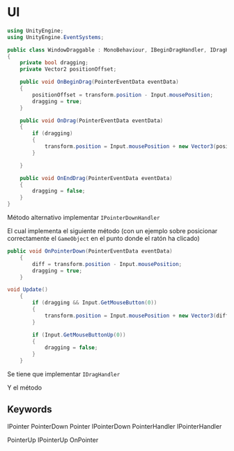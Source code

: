 # UI

```cs 
using UnityEngine;
using UnityEngine.EventSystems;

public class WindowDraggable : MonoBehaviour, IBeginDragHandler, IDragHandler,  IEndDragHandler
{
    private bool dragging;
    private Vector2 positionOffset;

    public void OnBeginDrag(PointerEventData eventData)
    {
        positionOffset = transform.position - Input.mousePosition;
        dragging = true;
    }

    public void OnDrag(PointerEventData eventData)
    {
        if (dragging)
        {
            transform.position = Input.mousePosition + new Vector3(positionOffset.x, positionOffset.y, 0);
        }

    }

    public void OnEndDrag(PointerEventData eventData)
    {
        dragging = false;
    }
}
``` 

Método alternativo implementar `IPointerDownHandler`

El cual implementa el siguiente método (con un ejemplo sobre posicionar correctamente el `GameObject` en el punto donde el ratón ha clicado)

```cs 
public void OnPointerDown(PointerEventData eventData)
    {
        diff = transform.position - Input.mousePosition;
        dragging = true;
    }

void Update()
    {
        if (dragging && Input.GetMouseButton(0))
        {
            transform.position = Input.mousePosition + new Vector3(diff.x, diff.y, 0);
        }

        if (Input.GetMouseButtonUp(0))
        {
            dragging = false;
        }
    }

``` 


Se tiene que implementar `IDragHandler`

Y el método

## Keywords

IPointer PointerDown Pointer IPointerDown PointerHandler IPointerHandler

PointerUp IPointerUp OnPointer